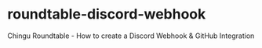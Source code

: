 # roundtable-discord-webhook
Chingu Roundtable - How to create a Discord Webhook &amp; GitHub Integration
